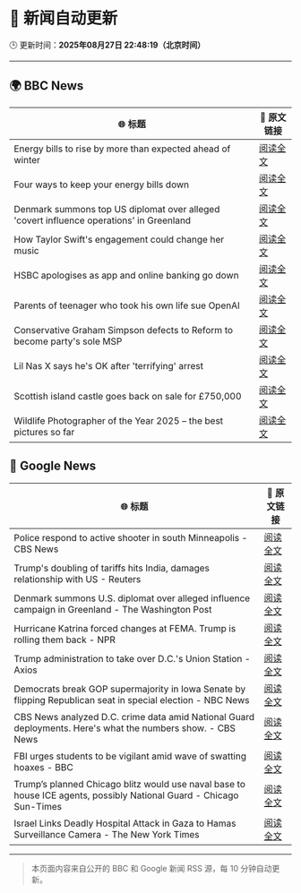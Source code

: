 # 🧠 新闻自动更新

🕒 更新时间：**2025年08月27日 22:48:19（北京时间）**

---

## 🌍 BBC News

| 🌐 标题 | 🔗 原文链接 |
|--------|-------------|
| Energy bills to rise by more than expected ahead of winter | [阅读全文](https://www.bbc.com/news/articles/c78zgz7j576o?at_medium=RSS&at_campaign=rss) |
| Four ways to keep your energy bills down | [阅读全文](https://www.bbc.com/news/articles/crm4rygl4m3o?at_medium=RSS&at_campaign=rss) |
| Denmark summons top US diplomat over alleged 'covert influence operations' in Greenland | [阅读全文](https://www.bbc.com/news/articles/c0j9l08902eo?at_medium=RSS&at_campaign=rss) |
| How Taylor Swift's engagement could change her music | [阅读全文](https://www.bbc.com/news/articles/c0ml7dmm1y9o?at_medium=RSS&at_campaign=rss) |
| HSBC apologises as app and online banking go down | [阅读全文](https://www.bbc.com/news/articles/cqjykl7ek9qo?at_medium=RSS&at_campaign=rss) |
| Parents of teenager who took his own life sue OpenAI | [阅读全文](https://www.bbc.com/news/articles/cgerwp7rdlvo?at_medium=RSS&at_campaign=rss) |
| Conservative Graham Simpson defects to Reform to become party's sole MSP | [阅读全文](https://www.bbc.com/news/articles/cr74kg1vg4jo?at_medium=RSS&at_campaign=rss) |
| Lil Nas X says he's OK after 'terrifying' arrest | [阅读全文](https://www.bbc.com/news/articles/c5ylv15xd0xo?at_medium=RSS&at_campaign=rss) |
| Scottish island castle goes back on sale for £750,000 | [阅读全文](https://www.bbc.com/news/articles/c17n170gqkqo?at_medium=RSS&at_campaign=rss) |
| Wildlife Photographer of the Year 2025 – the best pictures so far | [阅读全文](https://www.bbc.com/news/articles/c70r7plrdndo?at_medium=RSS&at_campaign=rss) |

## 📰 Google News

| 🌐 标题 | 🔗 原文链接 |
|--------|-------------|
| Police respond to active shooter in south Minneapolis - CBS News | [阅读全文](https://news.google.com/rss/articles/CBMiiAFBVV95cUxNdW45TnQ0N0Mwc2dOMjNVUzA0Q0FYYXNIeWNoQi1aTGNIWk1fbE1maHQtQW8xcURhRlRSTWE2cUFFeVZTWFZORmpYVEFPX011R3hhZUZ2elZMa0V6TXBBMXc2amVDYlpXRDNjTHN0N3J6NFdrTFN6XzRaWi1PU01oYVI3aDQ3VXZF?oc=5) |
| Trump's doubling of tariffs hits India, damages relationship with US - Reuters | [阅读全文](https://news.google.com/rss/articles/CBMisAFBVV95cUxNN2hncmZBUmgtUHNnUUliUERpYUg2R3BGTmVaSzhhWWF5SEE0OUJGNWdLNnpOOE9mTmlyUElZRkhfdXFjMy1UQTRlbFBzdElRQVJ4TmlnTl96ZHFPakhEXzBmM05HVDdLYlBSQ2dxakdXWnAyV2UzWVdBRlBRem5CUjFMY0NXTUxSVGgweXpzM0tRWDdMSnpjVEM2aFhkN1ZSb2FkYlNKbjJsSTR1UUFfaw?oc=5) |
| Denmark summons U.S. diplomat over alleged influence campaign in Greenland - The Washington Post | [阅读全文](https://news.google.com/rss/articles/CBMiiAFBVV95cUxQcllhSm56Tm4wSmo3Zlp3UzR3UTlTSVBid1Z1WXFIQ2NXcVdQYWFxbVpqV21leWlBT2JRRlp2ZzhUaTRLTGw1UjYxdlVHVVFlWG1SWUp1OTJINHN1dWpTeVlYVEswWV95M1FhNXpQMVVOQjVfUlRRakJMV2R0WmFuNEFzVUxXQ09E?oc=5) |
| Hurricane Katrina forced changes at FEMA. Trump is rolling them back - NPR | [阅读全文](https://news.google.com/rss/articles/CBMifkFVX3lxTE1qZTR0SlNvUHhXRV84c2J0V2lOTUZMcVU5S21CN0dRWnVpZDg1ZmlxSUgtd1hIeWQwaVcwVkhFa1VLQnpfaW1PcDUwQUpRYWJGSldlVnQ1WUJqOVF3UlZvRVVSSmZ2aGhLNFJ3QnVsTkJqck81U0h6X0g1cWhJUQ?oc=5) |
| Trump administration to take over D.C.'s Union Station - Axios | [阅读全文](https://news.google.com/rss/articles/CBMie0FVX3lxTE5YQnhuUHltcFlHMHp4aFlZU3o2OUpqZDdydGt6d1I0Q1hZN2RiY01SdjJ1dFdlX0poTVdmNm54WGNrcXowTnpLNEhvUkk4MEpkZnV6ZWdPLW1CSVFBQV85X1lQSkMtU05wR1I0ZEs1VkVqU3BZRWF0aUhMRQ?oc=5) |
| Democrats break GOP supermajority in Iowa Senate by flipping Republican seat in special election - NBC News | [阅读全文](https://news.google.com/rss/articles/CBMisgFBVV95cUxPRU1CUWZfakJGS2tQNzFwVXdQbWtpRTJXcUtPN2d3VDlTUFdhLTEzcFkwX0lYVXk4RG9lMmpGWlpHaUxXWkl5Y2Z3NUo2YS0wZFhxYWRqR0tVcDYtZEpFd2ZseVBuSTk1SmotUUNQRW9aS1VKNVk5ZlM5eWU5Vy1NdDlxVGMzdTB3NXN3WUNidDJ1aXNIdGxseWtTemZWZC1hcDliT2o3ZUE5LVJkaVpvMkN30gFWQVVfeXFMTjV1RUdIVUllVWpNaGc4OW95Y3ZOdG5Za0V2clhVdVNNNE9qamV3alA3akxRX1prRVlKUnlUVUYtekFITEJ2VTBsME9vQktQOUhrckJUZmc?oc=5) |
| CBS News analyzed D.C. crime data amid National Guard deployments. Here's what the numbers show. - CBS News | [阅读全文](https://news.google.com/rss/articles/CBMihgFBVV95cUxPeG9IaXZVc01xSS1FaDR0Z0FLeFV0THVXS1d1QnB4V1Y0S09ieFNFcGRibE5xTlgxNVNxcjFONWtDMFA0cGJiM0VLanFUb2Z1X2ZwLXBDQkJXcVNzY2FNS1AzRFpYU1BIUXk0Zzl5RWdnUmhTWldLTEVCRFJuaHFfUnVDM1NGd9IBiwFBVV95cUxQdjN2RG1JZzZHVHpoNzFSMjFydE1iWkxheDBVTDYwX3NGVlU2eS1tOVFEZlVsLUxEM3RNSmRtU1haOWVvYkpxVzZJdGo0bjktX1dfVUFxZzNfd24zZXpzYkpNdnhKSUNDTXp4NU9IMGg4WWlrVVZzbFE5VzR1MnVyb0JxSXpEYTNjQUxZ?oc=5) |
| FBI urges students to be vigilant amid wave of swatting hoaxes - BBC | [阅读全文](https://news.google.com/rss/articles/CBMiWkFVX3lxTE1JbjNFS0xvQXZCZDZsRVJEWWtBOXE1eWpld2FFalZfZUVHVmdieUFzVHlMNEZkajEtUzdkWjNhd3JfNlZFLXBUZlJOcWF0STZPSEVZQkVWeHRWUdIBX0FVX3lxTE5iRXhxVGRQV2lseERmVlJwQjE0SkhrcURfN3U2ZDdaa0d4UnkyOVVXWm01R0V5ZmEzSHYwQjZEMDJLZTZmc19oNXJXajJCZDY3bnRsQTNxN1RYUU5DNnFR?oc=5) |
| Trump’s planned Chicago blitz would use naval base to house ICE agents, possibly National Guard - Chicago Sun-Times | [阅读全文](https://news.google.com/rss/articles/CBMi2gFBVV95cUxNd0tCUF9EM1ROMldtWHFSN2VtUEZxSlpVdzVLQUNZZE9rLTZDdnpLOEE3N0NwMlp5eTI0NnZrSnJsWWdvVHU1ZDdHQUdLWWU3azBaM2pkOHFhMktUclhaSUp1Vy1tV0lYZ2JzTmp2Mnl5LVJZdEpJWFhDLWljaG5oVFN1ZEdSWExpV2VBcFhrTWMyNDQyOG5EXzdBU2xjcDNSM0hmRUFrUnVzLV9uVm1uMExCYjVORUZKRnhWNDJpbGgxVVVsVVJjM3RiY2c3N3Z3aGJtNHlJXy04UQ?oc=5) |
| Israel Links Deadly Hospital Attack in Gaza to Hamas Surveillance Camera - The New York Times | [阅读全文](https://news.google.com/rss/articles/CBMingFBVV95cUxNVFpGd0VoT3Nsd1BVMkpFYlhINjF3XzNMM1B2eUhnNzBUcGdGRTRLLU8xS3JSN09hQWJMOU9RaUoyNHJUNGlJc3VIdmR2NXhBb3Fsa3JHcERYb1ZQVVhQN2NJQlhiSkk1VXUxUFl1QXhZYnlzMldjSm9CQmkzQWEtVDNXM294UWpENC10dkxpWVBoQnBzc2UtcHotRGFGdw?oc=5) |

---
> 本页面内容来自公开的 BBC 和 Google 新闻 RSS 源，每 10 分钟自动更新。
